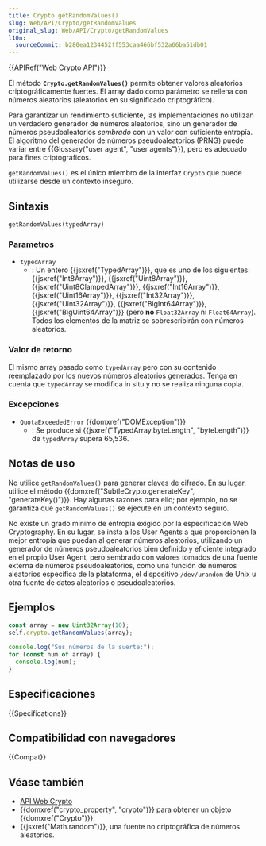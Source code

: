 ```yaml
---
title: Crypto.getRandomValues()
slug: Web/API/Crypto/getRandomValues
original_slug: Web/API/Crypto/getRandomValues
l10n:
  sourceCommit: b280ea1234452ff553caa466bf532a66ba51db01
---
```


{{APIRef("Web Crypto API")}}

El método **`Crypto.getRandomValues()`** permite obtener valores aleatorios criptográficamente fuertes.
El array dado como parámetro se rellena con números aleatorios (aleatorios en su significado criptográfico).

Para garantizar un rendimiento suficiente, las implementaciones no utilizan un verdadero generador de números aleatorios, sino un generador de números pseudoaleatorios _sembrado_ con un valor con suficiente entropía.
El algoritmo del generador de números pseudoaleatorios (PRNG) puede variar entre {{Glossary("user agent", "user agents")}}, pero es adecuado para fines criptográficos.

`getRandomValues()` es el único miembro de la interfaz `Crypto` que puede utilizarse desde un contexto inseguro.

## Sintaxis

```js-nolint
getRandomValues(typedArray)
```

### Parametros

- `typedArray`
  - : Un entero {{jsxref("TypedArray")}}, que es uno de los siguientes: {{jsxref("Int8Array")}}, {{jsxref("Uint8Array")}},
    {{jsxref("Uint8ClampedArray")}}, {{jsxref("Int16Array")}}, {{jsxref("Uint16Array")}},
    {{jsxref("Int32Array")}}, {{jsxref("Uint32Array")}}, {{jsxref("BigInt64Array")}},
    {{jsxref("BigUint64Array")}} (pero **no** `Float32Array` ni `Float64Array`).
    Todos los elementos de la matriz se sobrescribirán con números aleatorios.

### Valor de retorno

El mismo array pasado como `typedArray` pero con su contenido reemplazado por los nuevos números aleatorios generados.
Tenga en cuenta que `typedArray` se modifica in situ y no se realiza ninguna copia.

### Excepciones

- `QuotaExceededError` {{domxref("DOMException")}}
  - : Se produce si {{jsxref("TypedArray.byteLength", "byteLength")}} de `typedArray` supera 65,536.

## Notas de uso

No utilice `getRandomValues()` para generar claves de cifrado.
En su lugar, utilice el método {{domxref("SubtleCrypto.generateKey", "generateKey()")}}.
Hay algunas razones para ello; por ejemplo, no se garantiza que `getRandomValues()` se ejecute en un contexto seguro.

No existe un grado mínimo de entropía exigido por la especificación Web Cryptography.
En su lugar, se insta a los User Agents a que proporcionen la mejor entropía que puedan al generar números aleatorios, utilizando un generador de números pseudoaleatorios bien definido y eficiente integrado en el propio User Agent, pero sembrado con valores tomados de una fuente externa de números pseudoaleatorios, como una función de números aleatorios específica de la plataforma, el dispositivo `/dev/urandom` de Unix u otra fuente de datos aleatorios o pseudoaleatorios.

## Ejemplos

```js
const array = new Uint32Array(10);
self.crypto.getRandomValues(array);

console.log("Sus números de la suerte:");
for (const num of array) {
  console.log(num);
}
```

## Especificaciones

{{Specifications}}

## Compatibilidad con navegadores

{{Compat}}

## Véase también

- [API Web Crypto](/es/docs/Web/API/Web_Crypto_API)
- {{domxref("crypto_property", "crypto")}} para obtener un objeto {{domxref("Crypto")}}.
- {{jsxref("Math.random")}}, una fuente no criptográfica de números aleatorios.

